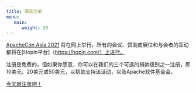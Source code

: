 ```yaml
---
title: 观众注册
menu:
   main:
      weight: 20
---
```


[ApacheCon Asia 2021](https://apachecon.com/acasia2021/zh/) 将在网上举行。所有的会议、赞助商展位和与会者的互动都将在[Hopin平台]（https://hopin.com/）上进行。

注册是免费的，但如果你愿意，你可以在我们的三个可选的捐款级别之一注册，即10美元、20美元或50美元，以帮助支持该活动，以及Apache软件基金会。

[今天就注册吧！](https://hopin.com/events/apachecon-asia-2021)
